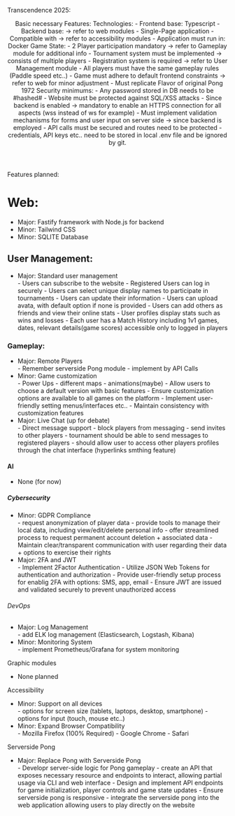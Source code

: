 Transcendence 2025:

<header>Basic necessary Features:
    Technologies:
        - Frontend base: Typescript
        - Backend base: ->  refer to web modules
        - Single-Page application
        - Compatible with -> refer to accessibility modules
        - Application must run in: Docker
    Game State:
        - 2 Player participation mandatory -> refer to Gameplay module for additional info
        - Tournament system must be implemented -> consists of multiple players
        - Registration system is required -> refer to User Management module
        - All players must have the same gameplay rules (Paddle speed etc..)
        - Game must adhere to default frontend constraints -> refer to web for minor adjustment
        - Must replicate Flavor of original Pong 1972
    Security minimums:
        - Any password stored in DB needs to be #hashed#
        - Website must be protected against SQL/XSS attacks
        - Since backend is enabled -> mandatory to enable an HTTPS connection for all aspects
            (wss instead of ws for example)
        - Must implement validation mechanisms for forms and user input on server side
            ->   since backend is employed
        - API calls must be secured and routes need to be protected
        - credentials, API keys etc.. need to be stored in local .env file and be ignored by git.
</header>

<main>Features planned:
    <h1>Web:</h1>
        <ul>
        <li>Major: Fastify framework with Node.js for backend</li>
        <li>Minor: Tailwind CSS</li>
        <li>Minor: SQLITE Database</li>
        </ul>
    <h2>User Management:</h2>
        <ul>
        <li>Major: Standard user management</li>
            - Users can subscribe to the website
            - Registered Users can log in securely
            - Users can select unique display names to participate in tournaments
            - Users can update their information
            - Users can upload avata, with default option if none is provided
            - Users can add others as friends and view their online stats
            - User profiles display stats such as wins and losses
            - Each user has a Match History including 1v1 games, dates, relevant details(game scores) accessible only to logged in players
        </ul>
    <h3>Gameplay:</h3>
        <ul>
        <li>Major: Remote Players</li>
            - Remember serverside Pong module
            - implement by API Calls
        <li>Minor: Game customization</li>
            - Power Ups
            - different maps
            - animations(maybe)
            - Allow users to choose a default version with basic features
            - Ensure customization options are available to all games on the platform
            - Implement user-friendly setting menus/interfaces etc..
            - Maintain consistency with customization features
        <li>Major: Live Chat (up for debate)</li>
            - Direct message support
            - block players from messaging
            - send invites to other players
            - tournament should be able to send messages to registered players
            - should allow user to access other players profiles through the chat interface
                (hyperlinks smthing feature)
        </ul>
    <h4>AI</h4>
        <ul>
        <li>None (for now)</li>
        </ul>
    <h5>Cybersecurity</h5>
        <ul>
        <li>Minor: GDPR Compliance</li>
            - request anonymization of player data
            - provide tools to manage their local data, including view/edit/delete personal info
            - offer streamlined process to request permanent account deletion + associated data
            - Maintain clear/transparent communication with user regarding their data + options to exercise their rights
        <li>Major: 2FA and JWT</li>
            - Implement 2Factor Authentication
            - Utilize JSON Web Tokens for authentication and authorization
            - Provide user-friendly setup process for enablig 2FA with options: SMS, app, email
            - Ensure JWT are issued and validated securely to prevent unauthorized access
        </ul>
    <h6>DevOps</h6>
        <ul>
        <li>Major: Log Management</li>
            - add ELK log management (Elasticsearch, Logstash, Kibana)
        <li>Minor: Monitoring System</li>
            - implement Prometheus/Grafana for system monitoring
        </ul>
    <h7>Graphic modules</h7>
        <ul>
        <li>None planned</li>
        </ul>
    <h8>Accessibility</h8>
        <ul>
        <li>Minor: Support on all devices</li>
            - options for screen size (tablets, laptops, desktop, smartphone)
            - options for input (touch, mouse etc..)
        <li>Minor: Expand Browser Compatibility</li>
            - Mozilla Firefox (100% Required)
            - Google Chrome
            - Safari
        </ul>
    <h9>Serverside Pong</h9>
        <ul>
        <li>Major: Replace Pong with Serverside Pong</li>
            - Developr server-side logic for Pong gameplay
            - create an API that exposes necessary resource and endpoints to interact, allowing partial usage via CLI and web interface
            - Design and implement API endpoints for game initialization, player controls and game state updates
            - Ensure serverside pong is responsive
            - integrate the serverside pong into the web application allowing users to play directly on the website
        </ul>
</main>